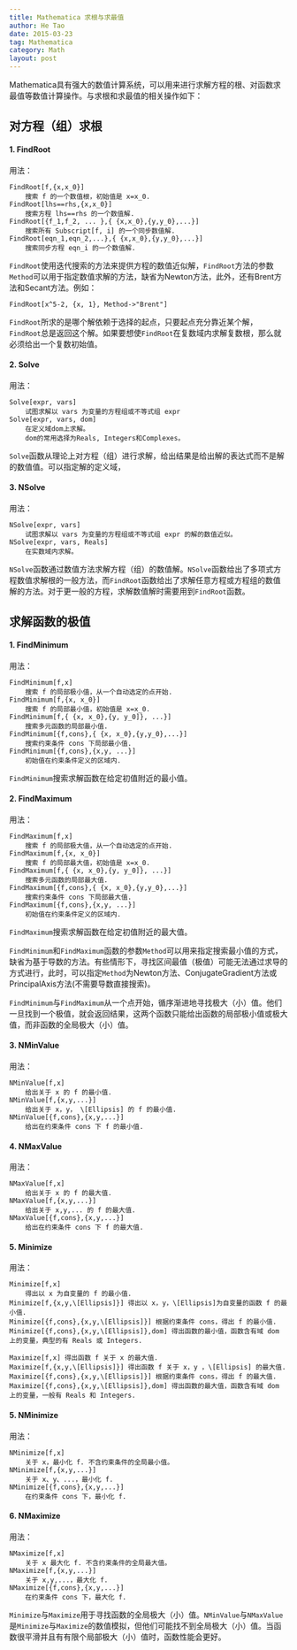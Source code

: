 ```yaml
---
title: Mathematica 求根与求最值
author: He Tao
date: 2015-03-23
tag: Mathematica
category: Math
layout: post
---
```


Mathematica具有强大的数值计算系统，可以用来进行求解方程的根、对函数求最值等数值计算操作。与求根和求最值的相关操作如下：

<!--more-->

对方程（组）求根
-----------------

#### 1. FindRoot

用法：

    FindRoot[f,{x,x_0}] 
        搜索 f 的一个数值根，初始值是 x=x_0.
    FindRoot[lhs==rhs,{x,x_0}] 
        搜索方程 lhs==rhs 的一个数值解.
    FindRoot[{f_1,f_2, ... },{ {x,x_0},{y,y_0},...}] 
        搜索所有 Subscript[f, i] 的一个同步数值解.
    FindRoot[eqn_1,eqn_2,...},{ {x,x_0},{y,y_0},...}] 
        搜索同步方程 eqn_i 的一个数值解.

`FindRoot`使用迭代搜索的方法来提供方程的数值近似解，`FindRoot`方法的参数`Method`可以用于指定数值求解的方法，缺省为Newton方法，此外，还有Brent方法和Secant方法。例如：

    FindRoot[x^5-2, {x, 1}, Method->"Brent"]

`FindRoot`所求的是哪个解依赖于选择的起点，只要起点充分靠近某个解，`FindRoot`总是返回这个解。如果要想使`FindRoot`在复数域内求解复数根，那么就必须给出一个复数初始值。

#### 2. Solve

用法：

    Solve[expr, vars]
        试图求解以 vars 为变量的方程组或不等式组 expr
    Solve[expr, vars, dom]
        在定义域dom上求解。
        dom的常用选择为Reals, Integers和Complexes。

`Solve`函数从理论上对方程（组）进行求解，给出结果是给出解的表达式而不是解的数值值。可以指定解的定义域，

#### 3. NSolve

用法：

    NSolve[expr, vars]
        试图求解以 vars 为变量的方程组或不等式组 expr 的解的数值近似。
    NSolve[expr, vars, Reals]
        在实数域内求解。

`NSolve`函数通过数值方法求解方程（组）的数值解。`NSolve`函数给出了多项式方程数值求解根的一般方法，而`FindRoot`函数给出了求解任意方程或方程组的数值解的方法。对于更一般的方程，求解数值解时需要用到`FindRoot`函数。

求解函数的极值
--------------

#### 1. FindMinimum

用法：

    FindMinimum[f,x] 
        搜索 f 的局部极小值，从一个自动选定的点开始.
    FindMinimum[f,{x, x_0}] 
        搜索 f 的局部最小值，初始值是 x=x_0.
    FindMinimum[f,{ {x, x_0},{y, y_0]}, ...}] 
        搜索多元函数的局部最小值.
    FindMinimum[{f,cons},{ {x, x_0},{y,y_0},...}] 
        搜索约束条件 cons 下局部最小值.
    FindMinimum[{f,cons},{x,y, ...}] 
        初始值在约束条件定义的区域内.

`FindMinimum`搜索求解函数在给定初值附近的最小值。

#### 2. FindMaximum

用法：

    FindMaximum[f,x] 
        搜索 f 的局部极大值，从一个自动选定的点开始.
    FindMaximum[f,{x, x_0}] 
        搜索 f 的局部最大值，初始值是 x=x_0.
    FindMaximum[f,{ {x, x_0},{y, y_0]}, ...}] 
        搜索多元函数的局部最大值.
    FindMaximum[{f,cons},{ {x, x_0},{y,y_0},...}] 
        搜索约束条件 cons 下局部最大值.
    FindMaximum[{f,cons},{x,y, ...}] 
        初始值在约束条件定义的区域内.

`FindMaximum`搜索求解函数在给定初值附近的最大值。

`FindMinimum`和`FindMaximum`函数的参数`Method`可以用来指定搜索最小值的方式，缺省为基于导数的方法。有些情形下，寻找区间最值（极值）可能无法通过求导的方式进行，此时，可以指定`Method`为Newton方法、ConjugateGradient方法或PrincipalAxis方法(不需要导数直接搜索)。

`FindMinimum`与`FindMaximum`从一个点开始，循序渐进地寻找极大（小）值。他们一旦找到一个极值，就会返回结果，这两个函数只能给出函数的局部极小值或极大值，而非函数的全局极大（小）值。

#### 3. NMinValue

用法：

    NMinValue[f,x] 
        给出关于 x 的 f 的最小值.
    NMinValue[f,{x,y,...}] 
        给出关于 x，y， \[Ellipsis] 的 f 的最小值.
    NMinValue[{f,cons},{x,y,...}] 
        给出在约束条件 cons 下 f 的最小值. 

#### 4. NMaxValue

用法：

    NMaxValue[f,x] 
        给出关于 x 的 f 的最大值.
    NMaxValue[f,{x,y,...}] 
        给出关于 x,y,... 的 f 的最大值.
    NMaxValue[{f,cons},{x,y,...}] 
        给出在约束条件 cons 下 f 的最大值. 

#### 5. Minimize
用法：

    Minimize[f,x] 
        得出以 x 为自变量的 f 的最小值.
    Minimize[f,{x,y,\[Ellipsis]}] 得出以 x，y，\[Ellipsis]为自变量的函数 f 的最小值.
    Minimize[{f,cons},{x,y,\[Ellipsis]}] 根据约束条件 cons，得出 f 的最小值.
    Minimize[{f,cons},{x,y,\[Ellipsis]},dom] 得出函数的最小值，函数含有域 dom 上的变量，典型的有 Reals 或 Integers. 
    
    Maximize[f,x] 得出函数 f 关于 x 的最大值.
    Maximize[f,{x,y,\[Ellipsis]}] 得出函数 f 关于 x，y ，\[Ellipsis] 的最大值.
    Maximize[{f,cons},{x,y,\[Ellipsis]}] 根据约束条件 cons，得出 f 的最大值.
    Maximize[{f,cons},{x,y,\[Ellipsis]},dom] 得出函数的最大值，函数含有域 dom 上的变量，一般有 Reals 和 Integers. 

#### 5. NMinimize

用法：

    NMinimize[f,x] 
        关于 x，最小化 f. 不含约束条件的全局最小值。
    NMinimize[f,{x,y,...}] 
        关于 x、y、...，最小化 f.
    NMinimize[{f,cons},{x,y,...}] 
        在约束条件 cons 下，最小化 f.

#### 6. NMaximize

用法：

    NMaximize[f,x] 
        关于 x 最大化 f. 不含约束条件的全局最大值。
    NMaximize[f,{x,y,...}] 
        关于 x,y,...，最大化 f.
    NMaximize[{f,cons},{x,y,...}] 
        在约束条件 cons 下，最大化 f.

`Minimize`与`Maximize`用于寻找函数的全局极大（小）值。`NMinValue`与`NMaxValue`是`Minimize`与`Maximize`的数值模拟，但他们可能找不到全局极大（小）值。当函数很平滑并且有有限个局部极大（小）值时，函数性能会更好。




